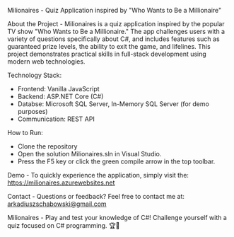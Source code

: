 Milionaires - Quiz Application inspired by "Who Wants to Be a Millionaire"

About the Project - Milionaires is a quiz application inspired by the popular TV show "Who Wants to Be a Millionaire." The app challenges users with a variety of questions specifically about C#, and includes features such as guaranteed prize levels, the ability to exit the game, and lifelines. This project demonstrates practical skills in full-stack development using modern web technologies.

Technology Stack:
- Frontend: Vanilla JavaScript
- Backend: ASP.NET Core (C#)
- Databse: Microsoft SQL Server, In-Memory SQL Server (for demo purposes)
- Communication: REST API

How to Run:
- Clone the repository
- Open the solution Milionaires.sln in Visual Studio.
- Press the F5 key or click the green compile arrow in the top toolbar.

Demo - To quickly experience the application, simply visit the: https://milionaires.azurewebsites.net

Contact - Questions or feedback? Feel free to contact me at: arkadiuszschabowski@gmail.com

Milionaires - Play and test your knowledge of C#! Challenge yourself with a quiz focused on C# programming. 🏆🎉
